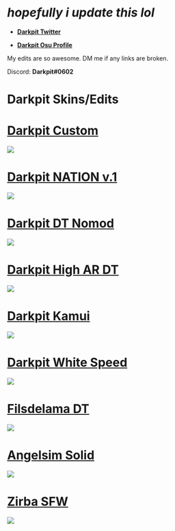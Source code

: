 # *hopefully i update this lol*  

* [**Darkpit Twitter**](https://twitter.com/Darkpitqwc)

* [**Darkpit Osu Profile**](https://osu.ppy.sh/users/7031074)

My edits are so awesome. DM me if any links are broken.

Discord: **Darkpit#0602**

# Darkpit Skins/Edits

# [Darkpit Custom](https://www.mediafire.com/file/lg7aferpdyxgam5/Darkpit_Custom.osk/file)
![](https://i.imgur.com/I0pPYPv.png)
# [Darkpit NATION v.1](https://www.mediafire.com/file/8pyikxjl2jo0hbt/Darkpit_NATION_V.1.osk/file)
![](https://i.imgur.com/al1bswR.png)
# [Darkpit DT Nomod](https://www.mediafire.com/file/vdovrgatw95kafq/Darkpit_DT_Nomod.osk/file)
![](https://i.imgur.com/mF80THc.png)
# [Darkpit High AR DT](https://www.mediafire.com/file/8j5ax1u8nz4lcvw/Darkpit_High_AR_DT.osk/file)
![](https://i.imgur.com/d3UJrdV.png)
# [Darkpit Kamui](https://www.mediafire.com/file/2getgba20x7reay/Darkpit_Kamui.osk/file)
![](https://i.imgur.com/9T5Md9X.png)
# [Darkpit White Speed](https://www.mediafire.com/file/k8qrvp0gid13vy8/Darkpit_White_Speed.osk/file)
![](https://i.imgur.com/YFNBH5N.png)
# [Filsdelama DT](https://www.mediafire.com/file/6ixyod2dnzql99c/Filsdelama_DT.osk/file)
![](https://i.imgur.com/qFGYbEt.png)
# [Angelsim Solid](https://www.mediafire.com/file/facyjme5c2sa9pq/Angelsim_Solid.osk/file)
![](https://i.imgur.com/0rVjVT9.png)
# [Zirba SFW](https://www.mediafire.com/file/m846uttn1lqxdk7/Zirba_SFW.osk/file)
![](https://i.imgur.com/sGECiqL.png)


